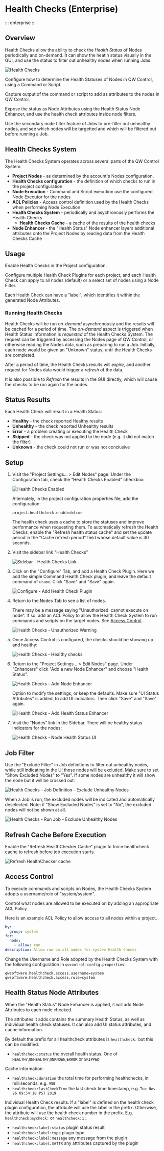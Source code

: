 # Health Checks (Enterprise)

::: enterprise
:::

## Overview

Health Checks allow the ability to check the *Health Status* of Nodes periodically and on-demand.
It can show the heatlh status visually in the GUI, and use the status to filter out unhealthy nodes when running Jobs.


![Health Checks](/assets/img/healthchecks-health-status-ui.png)

Configure how to determine the Health Statuses of Nodes in QW Control, using a Command or Script.

Capture output of the command or script to add as attributes to the nodes in QW Control.

Expose the status as Node Attributes using the Health Status Node Enhancer, and use the health check attributes inside node filters.

Use the secondary node filter feature of Jobs to pre-filter out unhealthy nodes, and see which nodes will be targetted
and which will be filtered out before running a Job.

## Health Checks System

The Health Checks System operates across several parts of the QW Control System:

* **Project Nodes** - as determined by the account's Nodes configuration.
* **Health Checks configuration** - the definition of which checks to run in the project configuration.
* **Node Execution** - Command and Script execution use the configured Node Executor for the nodes
* **ACL Policies** - Access control definition used by the Health Checks when performing Node Execution
* **Health Checks System** - periodically and asychronously performs the Health Checks
	* **Health Checks Cache** - a cache of the results of the health checks
* **Node Enhancer** - the "Health Status" Node enhancer layers additional attributes onto the Project Nodes by reading data from the Health Checks Cache

## Usage

Enable Health Checks in the Project configuration.

Configure multiple Health Check Plugins for each project, and each Health Check can apply to all nodes (default)
or a select set of nodes using a Node Filter.

Each Health Check can have a "label", which identifies it within the generated Node Attributes.

### Running Health Checks

Health Checks will be run *on-demand* asynchronously and the results will be cached for a period of time.
The *on-demand* aspect is triggered when Health Status information is *requested* of the Health Checks System.
The request can be triggered by accessing the Nodes page of QW Control, or otherwise reading the Nodes data, such as preparing to run a Job.
Initially, each node would be given an "Unknown" status, until the Health Checks are completed.

After a period of time, the Health Checks results will *expire*, and another request for Nodes data would trigger a *refresh* of the data.

It is also possible to *Refresh* the results in the GUI directly, which will cause the checks to be run again for the nodes.

## Status Results

Each Health Check will result in a Health Status:

* **Healthy** - the check reported Healthy results
* **Unhealthy** - the check reported Unhealthy results
* **Error** - a problem creating or executing the Health Check
* **Skipped** - the check was not applied to the node (e.g. it did not match the filter)
* **Unknown** - the check could not run or was not conclusive

## Setup

1.  Visit the "Project Settings... > Edit Nodes" page.  Under the Configuration tab, check the "Health Checks Enabled" checkbox:

	![Health Checks Enabled](/assets/img/healthchecks-enabled.png)

	Alternately, in the project configuration properties file, add the configuration:

	```properties
	project.healthcheck.enabled=true
	```
 
    The health check uses a cache to store the statuses and improve performance when requesting them. To automatically refresh the Health Checks, enable the "Refresh health status cache" and set the update period in the "Cache refresh period" field whose default value is 30 seconds. 

2. Visit the sidebar link "Health Checks"

	![Sidebar - Health Checks Link](/assets/img/healthchecks-sidebar-link.png)

3. Click on the "Configure" Tab, and add a Health Check Plugin.  Here we add the simple Command Health Check plugin, and leave the default command of `uname`. Click "Save" and "Save" again.

	![Configure - Add Health Check Plugin](/assets/img/healthchecks-add-healthcheck-plugin.png)


4.  Return to the Nodes Tab to see a list of nodes.

	There may be a message saying "Unauthorized: cannot execute on node".  If so, add an ACL Policy to allow the Health Check System to run commands and scripts on the target nodes. See [Access Control](/en/#access-control).

	![Health Checks - Unauthorized Warning](/assets/img/healthchecks-unauthorized.png)

4. Once Access Control is configured, the checks should be showing up and healthy:

	![Health Checks - Healthy checks](/assets/img/healthchecks-healthy-checks.png)

5. Return to the "Project Settings... > Edit Nodes" page. Under "Enhancers" click "Add a new Node Enhancer"  and choose "Health Status".

	![Health Checks - Add Node Enhancer](/assets/img/healthchecks-add-node-enhancer.png)		

	Option to modify the settings, or keep the defaults.  Make sure "UI Status Attributes" is added, to add UI indicators. Then click "Save" and "Save" again.

	![Health Checks - Add Health Status Enhancer](/assets/img/healthchecks-add-health-status-enhancer.png)			

6. Visit the "Nodes" link in the Sidebar. There will be healthy status indicators for the nodes:

	![Health Checks - Node Health Status UI](/assets/img/healthchecks-health-status-ui.png)			

## Job Filter

Use the "Exclude Filter" in Job definitions to filter out unhealthy nodes, while still indicating in the UI those nodes will be excluded.  Make sure to set "Show Excluded Nodes" to "Yes". If some nodes are unhealthy it will show the node but it will be crossed out:

![Health Checks - Job Definition - Exclude Unhealthy Nodes](/assets/img/healthchecks-job-edit-exclude-filter.png)

When a Job is run, the excluded nodes will be indicated and automatically deselected.  Note: if "Show Excluded Nodes" is set to "No", the excluded nodes will not be shown at all.

![Health Checks - Run Job - Exclude Unhealthy Nodes](/assets/img/healthchecks-run-job-excluded-filter.png)

## Refresh Cache Before Execution

Enable the "Refresh HealthChecker Cache" plugin to force healthcheck cache to refresh before job execution starts.

![Refresh HealthChecker cache](/assets/img/refresh_healthcheck_cache_exec_lifecycle_plugin.png)

## Access Control

To execute commands and scripts on Nodes, the Health Checks System adopts a username/role of "system/system".

Control what nodes are allowed to be executed on by adding an appropriate ACL Policy.

Here is an example ACL Policy to allow access to all nodes within a project.

```yaml
by:
  group: system
for:
  node:
    - allow: run
description: Allow run on all nodes for system Health Checks
```

Change the Username and Role adopted by the Health Checks System with the following configuration in `qwcontrol-config.properties`:

```properties
qwsoftware.healthcheck.access.username=system
qwsoftware.healthcheck.access.role=system
```

## Health Status Node Attributes

When the "Health Status" Node Enhancer is applied, it will add Node Attributes to each node checked.

The attributes it adds contains the summary Health Status, as well as individual health check statuses.  It can also add UI status attributes, and cache information.

By default the prefix for all healthcheck attributes is `healthcheck:` but this can be modified.

* `healthcheck:status` the overall health status.  One of `HEALTHY`,`UNHEALTHY`,`UNKNOWN`,`ERROR` or `SKIPPED`

Cache information:


* `healthcheck:duration` the total time for performing healthchecks, in milliseconds, e.g. `950`
* `healthcheck:lastCheckTime` the last check time timestamp, e.g. `Tue Nov 26 09:54:18 PST 2019`


Individual Health Check results.  If a "label" is defined on the health check plugin configuration, the attribute will use the label in the prefix.  Otherwise, the attribute will use the health check number in the prefix.  E.g. `healthcheck:mycheck:` or `healthcheck:1:`.

* `healthcheck:label:status` plugin status result
* `healthcheck:label:type` plugin type
* `healthcheck:label:message` any message from the plugin
* `healthcheck:label:$ATTR` any attributes captured by the plugin
